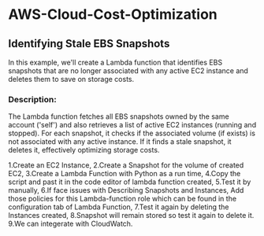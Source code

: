 # AWS-Cloud-Cost-Optimization

## Identifying Stale EBS Snapshots

In this example, we'll create a Lambda function that identifies EBS snapshots that are no longer associated with any active EC2 instance and deletes them to save on storage costs.

### Description:

The Lambda function fetches all EBS snapshots owned by the same account ('self') and also retrieves a list of active EC2 instances (running and stopped). For each snapshot, it checks if the associated volume (if exists) is not associated with any active instance. If it finds a stale snapshot, it deletes it, effectively optimizing storage costs.

1.Create an EC2 Instance,
2.Create a Snapshot for the volume of created EC2,
3.Create a Lambda Function with Python as a run time,
4.Copy the script and past it in the code editor of lambda function created,
5.Test it by manually,
6.If face issues with Describing Snapshots and Instances, Add those policies for this Lambda-function role which can be found in the configuration tab of Lambda Function,
7.Test it again by deleting the Instances created,
8.Snapshot will remain stored so test it again to delete it.
9.We can integerate with CloudWatch.
